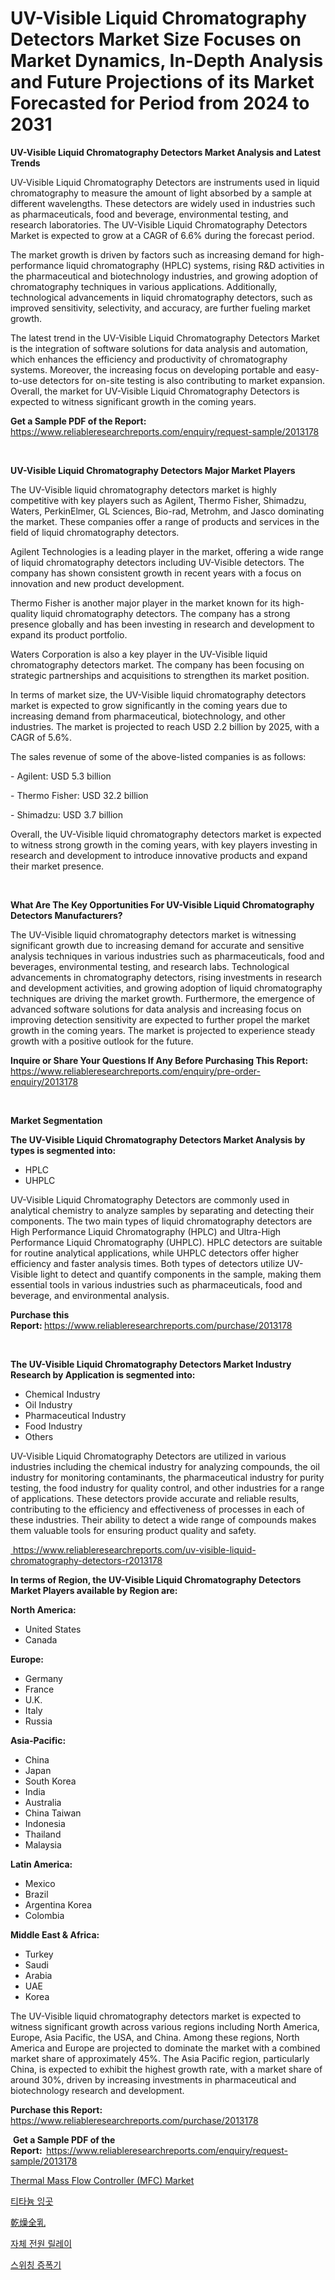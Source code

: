 <p><h1>UV-Visible Liquid Chromatography Detectors Market Size Focuses on Market Dynamics, In-Depth Analysis and Future Projections of its Market Forecasted for Period from 2024 to 2031</h1></p><p><strong>UV-Visible Liquid Chromatography Detectors Market Analysis and Latest Trends</strong></p>
<p><p>UV-Visible Liquid Chromatography Detectors are instruments used in liquid chromatography to measure the amount of light absorbed by a sample at different wavelengths. These detectors are widely used in industries such as pharmaceuticals, food and beverage, environmental testing, and research laboratories. The UV-Visible Liquid Chromatography Detectors Market is expected to grow at a CAGR of 6.6% during the forecast period.</p><p>The market growth is driven by factors such as increasing demand for high-performance liquid chromatography (HPLC) systems, rising R&D activities in the pharmaceutical and biotechnology industries, and growing adoption of chromatography techniques in various applications. Additionally, technological advancements in liquid chromatography detectors, such as improved sensitivity, selectivity, and accuracy, are further fueling market growth.</p><p>The latest trend in the UV-Visible Liquid Chromatography Detectors Market is the integration of software solutions for data analysis and automation, which enhances the efficiency and productivity of chromatography systems. Moreover, the increasing focus on developing portable and easy-to-use detectors for on-site testing is also contributing to market expansion. Overall, the market for UV-Visible Liquid Chromatography Detectors is expected to witness significant growth in the coming years.</p></p>
<p><strong>Get a Sample PDF of the Report:&nbsp;</strong> <a href="https://www.reliableresearchreports.com/enquiry/request-sample/2013178">https://www.reliableresearchreports.com/enquiry/request-sample/2013178</a></p>
<p>&nbsp;</p>
<p><strong>UV-Visible Liquid Chromatography Detectors Major Market Players</strong></p>
<p><p>The UV-Visible liquid chromatography detectors market is highly competitive with key players such as Agilent, Thermo Fisher, Shimadzu, Waters, PerkinElmer, GL Sciences, Bio-rad, Metrohm, and Jasco dominating the market. These companies offer a range of products and services in the field of liquid chromatography detectors.</p><p>Agilent Technologies is a leading player in the market, offering a wide range of liquid chromatography detectors including UV-Visible detectors. The company has shown consistent growth in recent years with a focus on innovation and new product development.</p><p>Thermo Fisher is another major player in the market known for its high-quality liquid chromatography detectors. The company has a strong presence globally and has been investing in research and development to expand its product portfolio.</p><p>Waters Corporation is also a key player in the UV-Visible liquid chromatography detectors market. The company has been focusing on strategic partnerships and acquisitions to strengthen its market position.</p><p>In terms of market size, the UV-Visible liquid chromatography detectors market is expected to grow significantly in the coming years due to increasing demand from pharmaceutical, biotechnology, and other industries. The market is projected to reach USD 2.2 billion by 2025, with a CAGR of 5.6%.</p><p>The sales revenue of some of the above-listed companies is as follows:</p><p>- Agilent: USD 5.3 billion</p><p>- Thermo Fisher: USD 32.2 billion</p><p>- Shimadzu: USD 3.7 billion</p><p>Overall, the UV-Visible liquid chromatography detectors market is expected to witness strong growth in the coming years, with key players investing in research and development to introduce innovative products and expand their market presence.</p></p>
<p>&nbsp;</p>
<p><strong>What Are The Key Opportunities For UV-Visible Liquid Chromatography Detectors Manufacturers?</strong></p>
<p><p>The UV-Visible liquid chromatography detectors market is witnessing significant growth due to increasing demand for accurate and sensitive analysis techniques in various industries such as pharmaceuticals, food and beverages, environmental testing, and research labs. Technological advancements in chromatography detectors, rising investments in research and development activities, and growing adoption of liquid chromatography techniques are driving the market growth. Furthermore, the emergence of advanced software solutions for data analysis and increasing focus on improving detection sensitivity are expected to further propel the market growth in the coming years. The market is projected to experience steady growth with a positive outlook for the future.</p></p>
<p><strong>Inquire or Share Your Questions If Any Before Purchasing This Report:</strong> <a href="https://www.reliableresearchreports.com/enquiry/pre-order-enquiry/2013178">https://www.reliableresearchreports.com/enquiry/pre-order-enquiry/2013178</a></p>
<p>&nbsp;</p>
<p><strong>Market Segmentation</strong></p>
<p><strong>The UV-Visible Liquid Chromatography Detectors Market Analysis by types is segmented into:</strong></p>
<p><ul><li>HPLC</li><li>UHPLC</li></ul></p>
<p><p>UV-Visible Liquid Chromatography Detectors are commonly used in analytical chemistry to analyze samples by separating and detecting their components. The two main types of liquid chromatography detectors are High Performance Liquid Chromatography (HPLC) and Ultra-High Performance Liquid Chromatography (UHPLC). HPLC detectors are suitable for routine analytical applications, while UHPLC detectors offer higher efficiency and faster analysis times. Both types of detectors utilize UV-Visible light to detect and quantify components in the sample, making them essential tools in various industries such as pharmaceuticals, food and beverage, and environmental analysis.</p></p>
<p><strong>Purchase this Report:&nbsp;</strong><a href="https://www.reliableresearchreports.com/purchase/2013178">https://www.reliableresearchreports.com/purchase/2013178</a></p>
<p>&nbsp;</p>
<p><strong>The UV-Visible Liquid Chromatography Detectors Market Industry Research by Application is segmented into:</strong></p>
<p><ul><li>Chemical Industry</li><li>Oil Industry</li><li>Pharmaceutical Industry</li><li>Food Industry</li><li>Others</li></ul></p>
<p><p>UV-Visible Liquid Chromatography Detectors are utilized in various industries including the chemical industry for analyzing compounds, the oil industry for monitoring contaminants, the pharmaceutical industry for purity testing, the food industry for quality control, and other industries for a range of applications. These detectors provide accurate and reliable results, contributing to the efficiency and effectiveness of processes in each of these industries. Their ability to detect a wide range of compounds makes them valuable tools for ensuring product quality and safety.</p></p>
<p><a href="https://www.reliableresearchreports.com/uv-visible-liquid-chromatography-detectors-r2013178">&nbsp;https://www.reliableresearchreports.com/uv-visible-liquid-chromatography-detectors-r2013178</a></p>
<p><strong>In terms of Region, the UV-Visible Liquid Chromatography Detectors Market Players available by Region are:</strong></p>
<p>
    <p> <strong> North America: </strong>
        <ul>
            <li>United States</li>
            <li>Canada</li>
        </ul>
        </p> 
    <p> <strong> Europe: </strong>
        <ul>
            <li>Germany</li>
            <li>France</li>
            <li>U.K.</li>
            <li>Italy</li>
            <li>Russia</li>
        </ul>
        </p> 
    <p> <strong> Asia-Pacific: </strong>
        <ul>
            <li>China</li>
            <li>Japan</li>
            <li>South Korea</li>
            <li>India</li>
            <li>Australia</li>
            <li>China Taiwan</li>
            <li>Indonesia</li>
            <li>Thailand</li>
            <li>Malaysia</li>
        </ul>
        </p> 
    <p> <strong> Latin America: </strong>
        <ul>
            <li>Mexico</li>
            <li>Brazil</li>
            <li>Argentina Korea</li>
            <li>Colombia</li>
        </ul>
        </p> 
    <p> <strong> Middle East & Africa: </strong>
        <ul>
            <li>Turkey</li>
            <li>Saudi</li>
            <li>Arabia</li>
            <li>UAE</li>
            <li>Korea</li>
        </ul>
    </p>
    </p>
<p><p>The UV-Visible liquid chromatography detectors market is expected to witness significant growth across various regions including North America, Europe, Asia Pacific, the USA, and China. Among these regions, North America and Europe are projected to dominate the market with a combined market share of approximately 45%. The Asia Pacific region, particularly China, is expected to exhibit the highest growth rate, with a market share of around 30%, driven by increasing investments in pharmaceutical and biotechnology research and development.</p></p>
<p><strong>Purchase this Report: </strong><a href="https://www.reliableresearchreports.com/purchase/2013178">https://www.reliableresearchreports.com/purchase/2013178</a></p>
<p>&nbsp;<strong>Get a Sample PDF of the Report:&nbsp;&nbsp;</strong><a href="https://www.reliableresearchreports.com/enquiry/request-sample/2013178">https://www.reliableresearchreports.com/enquiry/request-sample/2013178</a></p>
<p><strong></strong></p>
<p><p><a href="https://github.com/wusalecollins540tpqoz/Market-Research-Report-List-2/blob/main/thermal-mass-flow-controller-mfc-market.md">Thermal Mass Flow Controller (MFC) Market</a></p><p><a href="https://medium.com/@hettiestehr/%ED%8B%B0%ED%83%80%EB%8A%84-%EC%B2%AD%EC%A0%95%EC%9E%AC-%EC%8B%9C%EC%9E%A5-%EB%8F%99%ED%96%A5-%EB%B0%8F-%EC%8B%9C%EC%9E%A5-%EB%B6%84%EC%84%9D%EC%9D%80-2024-2031%EB%85%84%EA%B9%8C%EC%A7%80-%EC%98%88%EC%B8%A1%EB%90%98%EC%97%88%EC%8A%B5%EB%8B%88%EB%8B%A4-7c94547ee043">티타늄 잉곳</a></p><p><a href="https://medium.com/@jasohung45456/%E5%B9%B2%E3%81%97%E5%85%A8%E7%B2%89%E4%B9%B3%E5%B8%82%E5%A0%B4%E3%81%AF%E5%B8%82%E5%A0%B4%E3%82%B7%E3%82%A7%E3%82%A2-%E5%B8%82%E5%A0%B4%E3%83%88%E3%83%AC%E3%83%B3%E3%83%89-%E5%B8%82%E5%A0%B4%E6%88%90%E9%95%B7%E3%81%AB%E9%96%A2%E3%81%99%E3%82%8B%E6%83%85%E5%A0%B1%E3%82%92%E6%8F%90%E4%BE%9B%E3%81%97%E3%81%BE%E3%81%99-b1eafac8cc65">乾燥全乳</a></p><p><a href="https://github.com/royErdmtyan906778/Market-Research-Report-List-1/blob/main/848100841849.md">자체 전원 릴레이</a></p><p><a href="https://github.com/valroy852/Market-Research-Report-List-1/blob/main/256651841850.md">스위칭 증폭기</a></p></p>